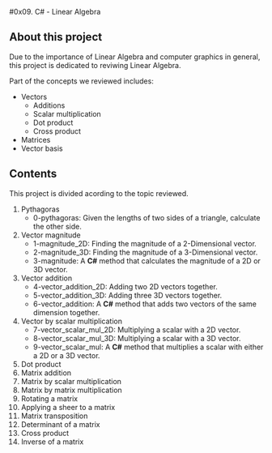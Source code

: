 #0x09. C# - Linear Algebra

## About this project
Due to the importance of Linear Algebra and computer graphics in general, this project is dedicated to reviwing Linear Algebra.

Part of the concepts we reviewed includes:
- Vectors
    - Additions
    - Scalar multiplication
    - Dot product
    - Cross product
- Matrices
- Vector basis

## Contents
This project is divided acording to the topic reviewed.
1. Pythagoras
    - 0-pythagoras: Given the lengths of two sides of a triangle, calculate the other side.
2. Vector magnitude
    - 1-magnitude_2D: Finding the magnitude of a 2-Dimensional vector.
    - 2-magnitude_3D: Finding the magnitude of a 3-Dimensional vector.
    - 3-magnitude: A **C#** method that calculates the magnitude of a 2D or 3D vector.
3. Vector addition
    - 4-vector_addition_2D: Adding two 2D vectors together.
    - 5-vector_addition_3D: Adding three 3D vectors together.
    - 6-vector_addition: A **C#** method that adds two vectors of the same dimension together.
4. Vector by scalar multiplication
    - 7-vector_scalar_mul_2D: Multiplying a scalar with a 2D vector.
    - 8-vector_scalar_mul_3D: Multiplying a scalar with a 3D vector.
    - 9-vector_scalar_mul: A **C#** method that multiplies a scalar with either a 2D or a 3D vector.
5. Dot product
6. Matrix addition
7. Matrix by scalar multiplication
8. Matrix by matrix multiplication
9. Rotating a matrix
10. Applying a sheer to a matrix
11. Matrix transposition
12. Determinant of a matrix
13. Cross product
14. Inverse of a matrix
